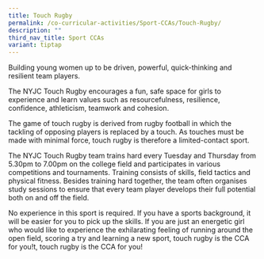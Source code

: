 ```yaml
---
title: Touch Rugby
permalink: /co-curricular-activities/Sport-CCAs/Touch-Rugby/
description: ""
third_nav_title: Sport CCAs
variant: tiptap
---
```

<p>Building young women up to be driven, powerful, quick-thinking and resilient
team players.</p>
<p>The NYJC Touch Rugby encourages a fun, safe space for girls to experience
and learn values such as resourcefulness, resilience, confidence, athleticism,
teamwork and cohesion.</p>
<p>The game of touch rugby is derived from rugby football in which the tackling
of opposing players is replaced by a touch. As touches must be made with
minimal force, touch rugby is therefore a limited-contact sport.</p>
<p>The NYJC Touch Rugby team trains hard every Tuesday and Thursday from
5.30pm to 7.00pm on the college field and participates in various competitions
and tournaments. Training consists of skills, field tactics and physical
fitness. Besides training hard together, the team often organises study
sessions to ensure that every team player develops their full potential
both on and off the field.</p>
<p>No experience in this sport is required. If you have a sports background,
it will be easier for you to pick up the skills. If you are just an energetic
girl who would like to experience the exhilarating feeling of running around
the open field, scoring a try and learning a new sport, touch rugby is
the CCA for you!t, touch rugby is the CCA for you!</p>